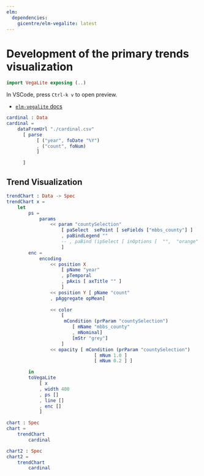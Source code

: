 ```yaml
---
elm:
  dependencies:
    gicentre/elm-vegalite: latest
---
```


# Development of the primary trends visualization

```elm {l=hidden}
import VegaLite exposing (..)
```

In VSCode, press `Ctrl-k v` to open preview.

* [`elm-vegalite` docs](https://package.elm-lang.org/packages/gicentre/elm-vegalite/latest/VegaLite)

```elm {l}
cardinal : Data
cardinal = 
    dataFromUrl "./cardinal.csv"
      [ parse 
           [ ("year", foDate "%Y") 
           , ("count", foNum)
           ]

      ]
```

## Trend Visualization

```elm {l}
trendChart : Data -> Spec
trendChart x = 
    let 
        ps = 
            params 
                << param "countySelection" 
                    [ paSelect  sePoint [ seFields ["mbbs_county"] ] 
                    , paBindLegend ""
                    -- , paBind (ipSelect [ inOptions [  "",  "orange" ]] )
                    ]
        enc = 
            encoding
                << position X 
                    [ pName "year"
                    , pTemporal
                    , pAxis [ axTitle "" ] 
                    ]
                << position Y [ pName "count"
                , pAggregate opMean]
                
                << color 
                    [ 
                     mCondition (prParam "countySelection")
                        [ mName "mbbs_county"
                        , mNominal] 
                        [mStr "grey"]
                    ]
                << opacity [ mCondition (prParam "countySelection") 
                                [ mNum 1.0 ] 
                                [ mNum 0.2 ] ]

        in 
        toVegaLite 
            [ x
            , width 400
            , ps []
            , line []
            , enc []
            ] 
```

```elm { v }
chart : Spec
chart = 
    trendChart 
        cardinal
```

```elm { v interactive j }
chart2 : Spec
chart2 = 
    trendChart 
        cardinal
```
